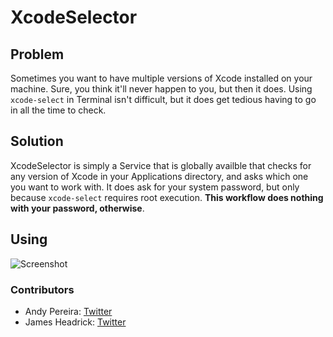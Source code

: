 # XcodeSelector

## Problem

Sometimes you want to have multiple versions of Xcode installed on your machine. Sure, you think it'll never happen to you, but then it does. Using `xcode-select` in Terminal isn't difficult, but it does get tedious having to go in all the time to check. 

## Solution

XcodeSelector is simply a Service that is globally availble that checks for any version of Xcode in your Applications directory, and asks which one you want to work with. It does ask for your system password, but only because `xcode-select` requires root execution. **This workflow does nothing with your password, otherwise**. 

## Using

![Screenshot](https://github.com/macandyp/XcodeSelector/blob/master/screenshot.png)

### Contributors
  * Andy Pereira: [Twitter](https://twitter.com/macandyp)
  * James Headrick: [Twitter](https://twitter.com/jwheadricknj)
